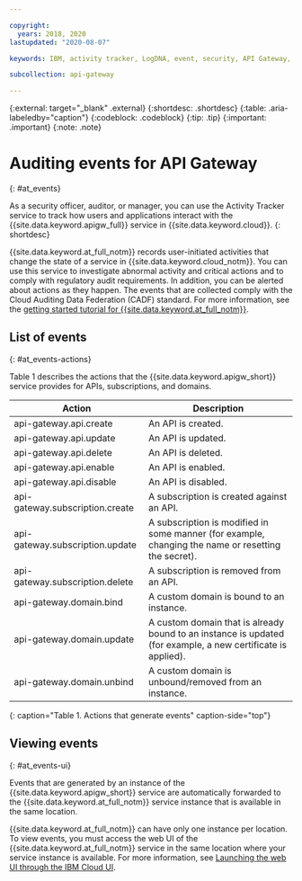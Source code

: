 ```yaml
---

copyright:
  years: 2018, 2020
lastupdated: "2020-08-07"

keywords: IBM, activity tracker, LogDNA, event, security, API Gateway, audit logs, viewing events

subcollection: api-gateway

---
```


{:external: target="_blank" .external} 
{:shortdesc: .shortdesc}
{:table: .aria-labeledby="caption"}
{:codeblock: .codeblock}
{:tip: .tip}
{:important: .important}
{:note: .note}

# Auditing events for API Gateway
{: #at_events}

As a security officer, auditor, or manager, you can use the Activity Tracker service to track how users and applications interact with the {{site.data.keyword.apigw_full}} service in {{site.data.keyword.cloud}}.
{: shortdesc}

{{site.data.keyword.at_full_notm}} records user-initiated activities that change the state of a service in {{site.data.keyword.cloud_notm}}. You can use this service to investigate abnormal activity and critical actions and to comply with regulatory audit requirements. In addition, you can be alerted about actions as they happen. The events that are collected comply with the Cloud Auditing Data Federation (CADF) standard. For more information, see the [getting started tutorial for {{site.data.keyword.at_full_notm}}](/docs/Activity-Tracker-with-LogDNA?topic=logdnaat-getting-started#getting-started).


## List of events
{: #at_events-actions}

Table 1 describes the actions that the {{site.data.keyword.apigw_short}} service provides for APIs, subscriptions, and domains. 

| Action                          | Description     | 
|---------------------------------|-----------------|
| api-gateway.api.create          | An API is created. | 
| api-gateway.api.update          | An API is updated. | 
| api-gateway.api.delete          | An API is deleted. | 
| api-gateway.api.enable          | An API is enabled. | 
| api-gateway.api.disable         | An API is disabled. | 
| api-gateway.subscription.create | A subscription is created against an API. | 
| api-gateway.subscription.update | A subscription is modified in some manner (for example, changing the name or resetting the secret). | 
| api-gateway.subscription.delete | A subscription is removed from an API. | 
| api-gateway.domain.bind         | A custom domain is bound to an instance. |
| api-gateway.domain.update       | A custom domain that is already bound to an instance is updated (for example, a new certificate is applied). | 
| api-gateway.domain.unbind       | A custom domain is unbound/removed from an instance. | 
{: caption="Table 1. Actions that generate events" caption-side="top"}


## Viewing events
{: #at_events-ui}

Events that are generated by an instance of the {{site.data.keyword.apigw_short}} service are automatically forwarded to the {{site.data.keyword.at_full_notm}} service instance that is available in the same location.

{{site.data.keyword.at_full_notm}} can have only one instance per location. To view events, you must access the web UI of the {{site.data.keyword.at_full_notm}} service in the same location where your service instance is available. For more information, see [Launching the web UI through the IBM Cloud UI](/docs/Activity-Tracker-with-LogDNA?topic=logdnaat-launch#launch_step2).
  
